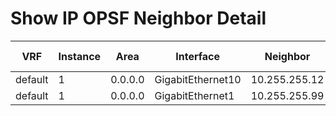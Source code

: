 
# Show IP OPSF Neighbor Detail
| VRF | Instance | Area | Interface | Neighbor | Neighbor Address | Neighbor Router ID | Index | Priority | State | Dead Time | Total Retransmissions | Uptime |
| --- | -------- | ---- | --------- | -------- | ---------------- | ------------------ | ----- | -------- | ----- | --------- | --------------------- | ------ |
| default | 1 | 0.0.0.0 | GigabitEthernet10 | 10.255.255.12 | 10.11.12.12 | 10.255.255.12 | 1/1/1 | 1 | full | 00:00:34 | 1 | 04:15:13 |
| default | 1 | 0.0.0.0 | GigabitEthernet1 | 10.255.255.99 | 10.11.99.99 | 10.255.255.99 | 1/2/2 | 1 | full | 00:00:37 | 1 | 04:10:20 |